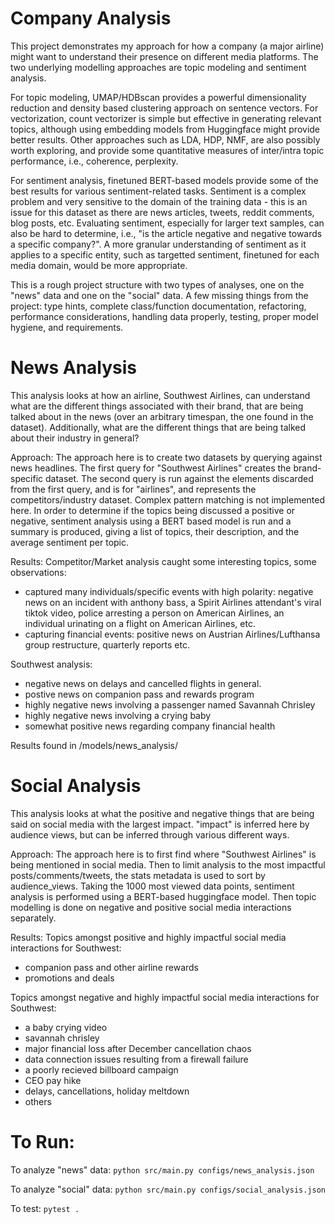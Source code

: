# Company Analysis

This project demonstrates my approach for how a company (a major airline) might want to understand their presence on different media platforms. The two underlying modelling approaches are topic modeling and sentiment analysis. 

For topic modeling, UMAP/HDBscan provides a powerful dimensionality reduction and density based clustering approach on sentence vectors. For vectorization, count vectorizer is simple but effective in generating relevant topics, although using embedding models from Huggingface might provide better results. Other approaches such as LDA, HDP, NMF, are also possibly worth exploring, and provide some quantitative measures of inter/intra topic performance, i.e., coherence, perplexity. 

For sentiment analysis, finetuned BERT-based models provide some of the best results for various sentiment-related tasks. Sentiment is a complex problem and very sensitive to the domain of the training data - this is an issue for this dataset as there are news articles, tweets, reddit comments, blog posts, etc. Evaluating sentiment, especially for larger text samples, can also be hard to determine, i.e., "is the article negative and negative towards a specific company?". A more granular understanding of sentiment as it applies to a specific entity, such as targetted sentiment, finetuned for each media domain, would be more appropriate.

This is a rough project structure with two types of analyses, one on the "news" data and one on the "social" data. A few missing things from the project: type hints, complete class/function documentation, refactoring, performance considerations, handling data properly, testing, proper model hygiene, and requirements.

# News Analysis

This analysis looks at how an airline, Southwest Airlines, can understand what are the different things associated with their brand, that are being talked about in the news (over an arbitrary timespan, the one found in the dataset). Additionally, what are the different things that are being talked about their industry in general?

Approach: The approach here is to create two datasets by querying against news headlines. The first query for "Southwest Airlines" creates the brand-specific dataset. The second query is run against the elements discarded from the first query, and is for "airlines", and represents the competitors/industry dataset. Complex pattern matching is not implemented here. In order to determine if the topics being discussed a positive or negative, sentiment analysis using a BERT based model is run and a summary is produced, giving a list of topics, their description, and the average sentiment per topic. 

Results: 
Competitor/Market analysis caught some interesting topics, some observations:
- captured many individuals/specific events with high polarity: negative news on an incident with anthony bass, a Spirit Airlines attendant's viral tiktok video, police arresting a person on American Airlines, an individual urinating on a flight on American Airlines, etc. 
- capturing financial events: positive news on Austrian Airlines/Lufthansa group restructure, quarterly reports etc. 

Southwest analysis:
- negative news on delays and cancelled flights in general.
- postive news on companion pass and rewards program
- highly negative news involving a passenger named Savannah Chrisley
- highly negative news involving a crying baby
- somewhat positive news regarding company financial health

Results found in /models/news_analysis/


# Social Analysis

This analysis looks at what the positive and negative things that are being said on social media with the largest impact. "impact" is inferred here by audience views, but can be inferred through various different ways. 

Approach: The approach here is to first find where "Southwest Airlines" is being mentioned in social media. Then to limit analysis to the most impactful posts/comments/tweets, the stats metadata is used to sort by audience_views. Taking the 1000 most viewed data points, sentiment analysis is performed using a BERT-based huggingface model. Then topic modelling is done on negative and positive social media interactions separately. 

Results:
Topics amongst positive and highly impactful social media interactions for Southwest:
- companion pass and other airline rewards
- promotions and deals

Topics amongst negative and highly impactful social media interactions for Southwest:
- a baby crying video
- savannah chrisley
- major financial loss after December cancellation chaos
- data connection issues resulting from a firewall failure
- a poorly recieved billboard campaign
- CEO pay hike
- delays, cancellations, holiday meltdown
- others

# To Run:
To analyze "news" data: ```python src/main.py configs/news_analysis.json```

To analyze "social" data: ```python src/main.py configs/social_analysis.json```  

To test: ```pytest .```

